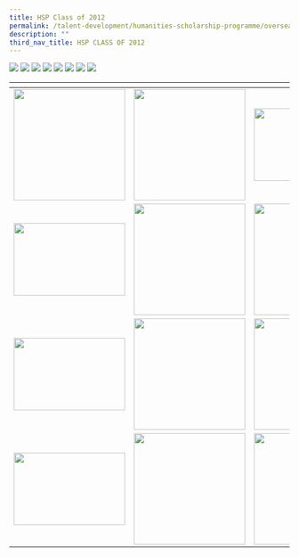 ```yaml
---
title: HSP Class of 2012
permalink: /talent-development/humanities-scholarship-programme/overseasexposure-education-gallery/2012/
description: ""
third_nav_title: HSP CLASS OF 2012
---
```

![](/images/Class%20of%202012%205.jpeg)
![](/images/Class%20of%202012%206.jpeg)
![](/images/Class%20of%202012%207.jpeg)
![](/images/Class%20of%202012%208.jpeg)
![](/images/Class%20of%202012%209.jpeg)
![](/images/Class%20of%202012%2010.jpeg)
![](/images/Class%20of%202012%2011.jpeg)
![](/images/Class%20of%202012%2012.jpeg)
<table>
<thead>
  <tr>
    <th style="width:200px"></th>
    <th style="width:200px"></th>
    <th style="width:200px"></th>
		<th style="width:200px"></th>
  </tr>
</thead>
<tbody>
  <tr>
    <td style ="text-align:center"><a href="/images/Class%20of%202012%201.jpeg"> <img src="/images/Class%20of%202012%201.jpeg" style="width:200px"></a></td>
    <td style ="text-align:center"><a href="/images/Class%20of%202012%202.jpeg"> <img src="/images/Class%20of%202012%202.jpeg" style="width:200px"></a></td>
    <td style ="text-align:center"><a href="/images/Class%20of%202012%203.jpeg"> <img src="/images/Class%20of%202012%203.jpeg" style="width:200px; height: 130px"></a></td>
    <td style ="text-align:center"><a href="/images/Class%20of%202012%204.jpeg"> <img src="/images/Class%20of%202012%204.jpeg" style="width:200px"></a></td>
  </tr>
   <tr>
    <td style ="text-align:center"><a href="/images/2014-Taiwan%205.jpeg"> <img src="/images/2014-Taiwan%205.jpeg" style="width:200px; height: 130px"></a></td>
    <td style ="text-align:center"><a href="/images/2014-Taiwan%206.jpeg"> <img src="/images/2014-Taiwan%206.jpeg" style="width:200px"></a></td>
    <td style ="text-align:center"><a href="/images/2014-Taiwan%207.jpeg"> <img src="/images/2014-Taiwan%207.jpeg" style="width:200px"></a></td>
    <td style ="text-align:center"><a href="/images/2014-Taiwan%208.jpeg"> <img src="/images/2014-Taiwan%208.jpeg" style="width:200px"></a></td>
  </tr>
	<tr>
    <td style ="text-align:center"><a href="/images/2014-Taiwan%209.jpeg"> <img src="/images/2014-Taiwan%209.jpeg" style="width:200px; height: 130px"></a></td>
    <td style ="text-align:center"><a href="/images/2014-Taiwan%2010.jpeg"> <img src="/images/2014-Taiwan%2010.jpeg" style="width:200px"></a></td>
		<td style ="text-align:center"><a href="/images/2014-Taiwan%2011.jpeg"> <img src="/images/2014-Taiwan%2011.jpeg" style="width:200px"></a></td>
		<td style ="text-align:center"><a href="/images/2014-Taiwan%2012.jpeg"> <img src="/images/2014-Taiwan%2012.jpeg" style="width:200px"></a></td>
	</tr>
	<tr>
    <td style ="text-align:center"><a href="/images/2014-Taiwan%2013.jpeg"> <img src="/images/2014-Taiwan%2013.jpeg" style="width:200px; height: 130px"></a></td>
    <td style ="text-align:center"><a href="/images/2014-Taiwan%2014.jpeg"> <img src="/images/2014-Taiwan%2014.jpeg" style="width:200px"></a></td>
		<td style ="text-align:center"><a href="/images/2014-Taiwan%2015.jpeg"> <img src="/images/2014-Taiwan%2015.jpeg" style="width:200px"></a></td>
	</tr>
</tbody>
</table>
